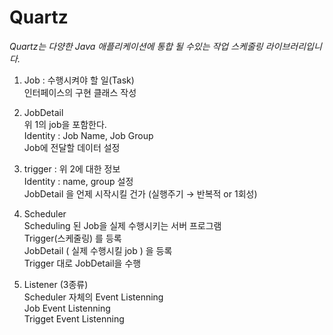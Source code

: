 # Quartz

*Quartz는 다양한 Java 애플리케이션에 통합 될 수있는 작업 스케줄링 라이브러리입니다.*

1. Job : 수행시켜야 할 일(Task)  
인터페이스의 구현 클래스 작성

2. JobDetail   
위 1의 job을 포함한다.  
Identity : Job Name, Job Group  
Job에 전달할 데이터 설정  

3. trigger : 위 2에 대한 정보    
Identity : name, group 설정    
JobDetail 을 언제 시작시킬 건가 (실행주기 → 반복적 or 1회성)    

4. Scheduler  
Scheduling 된 Job을 실제 수행시키는 서버 프로그램  
Trigger(스케줄링) 를 등록  
JobDetail ( 실제 수행시킬 job ) 을 등록  
Trigger 대로 JobDetail을 수행  

5. Listener (3종류)    
Scheduler 자체의 Event Listenning  
Job Event Listenning  
Trigget Event Listenning  
